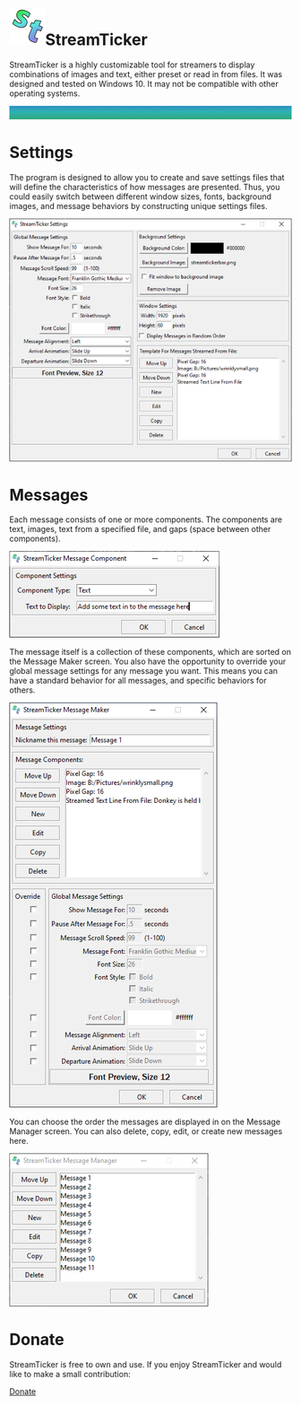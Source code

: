 <img align="left" width="64" height="64" src="https://raw.githubusercontent.com/Go1den/StreamTicker/main/imagefiles/stLogo64.png" alt="StreamTicker">

# StreamTicker

StreamTicker is a highly customizable tool for streamers to display combinations of images and text, either preset or read in from files. It was designed and tested on Windows 10. It may not be compatible with other operating systems.

![StreamTicker Example](https://raw.githubusercontent.com/Go1den/StreamTicker/main/imagefiles/readme/example.gif)

# Settings
The program is designed to allow you to create and save settings files that will define the characteristics of how messages are presented. Thus, you could easily switch between different window sizes, fonts, background images, and message behaviors by constructing unique settings files.

![StreamTicker Settings](https://raw.githubusercontent.com/Go1den/StreamTicker/main/imagefiles/readme/settings.png)

# Messages
Each message consists of one or more components. The components are text, images, text from a specified file, and gaps (space between other components).

![StreamTicker Message Component](https://raw.githubusercontent.com/Go1den/StreamTicker/main/imagefiles/readme/message_component.png)

The message itself is a collection of these components, which are sorted on the Message Maker screen. You also have the opportunity to override your global message settings for any message you want. This means you can have a standard behavior for all messages, and specific behaviors for others.

![StreamTicker Message Maker](https://raw.githubusercontent.com/Go1den/StreamTicker/main/imagefiles/readme/message_maker.png)

You can choose the order the messages are displayed in on the Message Manager screen. You can also delete, copy, edit, or create new messages here.

![StreamTicker Message Manager](https://raw.githubusercontent.com/Go1den/StreamTicker/main/imagefiles/readme/message_manager.png)

# Donate
StreamTicker is free to own and use. If you enjoy StreamTicker and would like to make a small contribution:

[Donate](https://www.paypal.com/donate/?hosted_button_id=LXMBXT59KL578)
